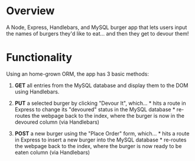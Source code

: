 # Overview
A Node, Express, Handlebars, and MySQL burger app that lets users input the names of burgers they'd like to eat... and then they get to devour them!

# Functionality
Using an home-grown ORM, the app has 3 basic methods:

1. **GET** all entries from the MySQL database and display them to the DOM using Handlebars.

2. **PUT** a selected burger by clicking "Devour It", which... * hits a route in Express to change its "devoured" status in the MySQL database * re-routes the webpage back to the index, where the burger is now in the devoured column (via Handlebars)

3. **POST** a new burger using the "Place Order" form, which... * hits a route in Express to insert a new burger into the MySQL database * re-routes the webpage back to the index, where the burger is now ready to be eaten column (via Handlebars)